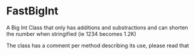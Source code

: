 # FastBigInt
A Big Int Class that only has additions and substractions and can shorten the number when stringified (ie 1234 becomes 1.2K)

The class has a comment per method describing its use, please read that
